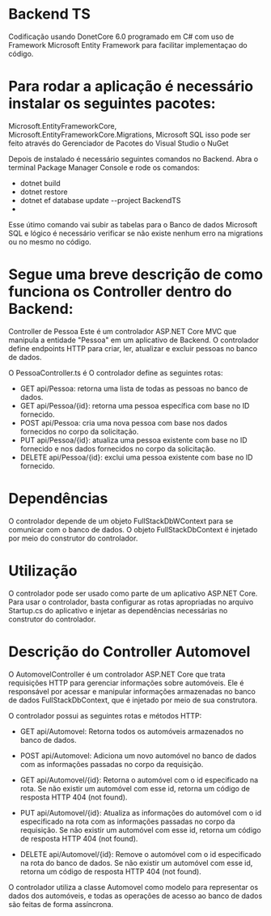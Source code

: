 # Backend TS

Codificação usando DonetCore 6.0 programado em C# com uso de Framework Microsoft Entity Framework para facilitar implementaçao do código.

# Para rodar a aplicação é necessário instalar os seguintes pacotes:
Microsoft.EntityFrameworkCore, Microsoft.EntityFrameworkCore.Migrations, Microsoft SQL isso pode ser feito através do Gerenciador de Pacotes do Visual Studio o NuGet

Depois de instalado é necessário seguintes comandos no Backend. Abra o terminal Package Manager Console e rode os comandos:

- dotnet build
- dotnet restore
- dotnet ef database update --project BackendTS
- 
Esse útimo comando vai subir as tabelas para o Banco de dados Microsoft SQL e lógico é necessário verificar se não existe nenhum erro na migrations ou no mesmo no código.

# Segue uma breve descrição de como funciona os Controller dentro do Backend:

Controller de Pessoa
Este é um controlador ASP.NET Core MVC que manipula a entidade "Pessoa" em um aplicativo de Backend. O controlador define endpoints HTTP para criar, ler, atualizar e excluir pessoas no banco de dados.

O PessoaController.ts é O controlador define as seguintes rotas:

- GET api/Pessoa: retorna uma lista de todas as pessoas no banco de dados.
- GET api/Pessoa/{id}: retorna uma pessoa específica com base no ID fornecido.
- POST api/Pessoa: cria uma nova pessoa com base nos dados fornecidos no corpo da solicitação.
- PUT api/Pessoa/{id}: atualiza uma pessoa existente com base no ID fornecido e nos dados fornecidos no corpo da solicitação.
- DELETE api/Pessoa/{id}: exclui uma pessoa existente com base no ID fornecido.

# Dependências
O controlador depende de um objeto FullStackDbWContext para se comunicar com o banco de dados. O objeto FullStackDbContext é injetado por meio do construtor do controlador.

# Utilização
O controlador pode ser usado como parte de um aplicativo ASP.NET Core. Para usar o controlador, basta configurar as rotas apropriadas no arquivo Startup.cs do aplicativo e injetar as dependências necessárias no construtor do controlador.

# Descrição do Controller Automovel
O AutomovelController é um controlador ASP.NET Core que trata requisições HTTP para gerenciar informações sobre automóveis. Ele é responsável por acessar e manipular informações armazenadas no banco de dados FullStackDbContext, que é injetado por meio de sua construtora.

O controlador possui as seguintes rotas e métodos HTTP:

- GET api/Automovel: Retorna todos os automóveis armazenados no banco de dados.

- POST api/Automovel: Adiciona um novo automóvel no banco de dados com as informações passadas no corpo da requisição.

- GET api/Automovel/{id}: Retorna o automóvel com o id especificado na rota. Se não existir um automóvel com esse id, retorna um código de resposta HTTP 404 (not found).

- PUT api/Automovel/{id}: Atualiza as informações do automóvel com o id especificado na rota com as informações passadas no corpo da requisição. Se não existir um automóvel com esse id, retorna um código de resposta HTTP 404 (not found).

- DELETE api/Automovel/{id}: Remove o automóvel com o id especificado na rota do banco de dados. Se não existir um automóvel com esse id, retorna um código de resposta HTTP 404 (not found).

O controlador utiliza a classe Automovel como modelo para representar os dados dos automóveis, e todas as operações de acesso ao banco de dados são feitas de forma assíncrona.
